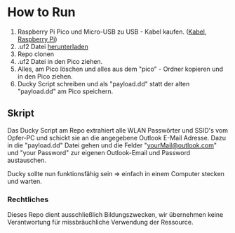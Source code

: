 # How to Run
1. Raspberry Pi Pico und Micro-USB zu USB - Kabel kaufen. ([Kabel](https://www.amazon.de/SIZUKA-Ladekabel-Schnellladekabel-Android-Motorola/dp/B0B998S4C6/ref=sr_1_8?__mk_de_DE=%C3%85M%C3%85%C5%BD%C3%95%C3%91&keywords=Micro+-+USB+zu+USB+-+Kabel&qid=1671524476&s=computers&sr=1-8), [Raspberry Pi](https://www.raspberrypi.com/products/raspberry-pi-pico/))
2. .uf2 Datei [herunterladen](https://circuitpython.org/board/raspberry_pi_pico/)
3. Repo clonen
4. .uf2 Datei in den Pico ziehen.
5. Alles, am Pico löschen und alles aus dem "pico" - Ordner kopieren und in den Pico ziehen.
6. Ducky Script schreiben und als "payload.dd" statt der alten "payload.dd" am Pico speichern.

## Skript
Das Ducky Script am Repo extrahiert alle WLAN Passwörter und SSID's vom Opfer-PC und schickt sie an die angegebene Outlook E-Mail Adresse. Dazu in die "payload.dd" Datei gehen und die Felder "yourMail@outlook.com" und "your Password" zur eigenen Outlook-Email und Password austauschen. 

Ducky sollte nun funktionsfähig sein => einfach in einem Computer stecken und warten.

### Rechtliches
Dieses Repo dient ausschließlich Bildungszwecken, wir übernehmen keine Verantwortung
für missbräuchliche Verwendung der Ressource.
